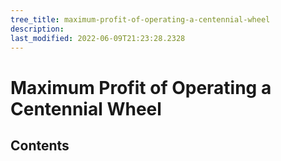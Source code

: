 ```yaml
---
tree_title: maximum-profit-of-operating-a-centennial-wheel
description: 
last_modified: 2022-06-09T21:23:28.2328
---
```


# Maximum Profit of Operating a Centennial Wheel

## Contents
